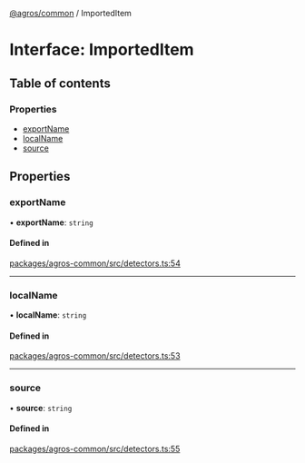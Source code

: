 [@agros/common](../index.md) / ImportedItem

# Interface: ImportedItem

## Table of contents

### Properties

- [exportName](ImportedItem.md#exportname)
- [localName](ImportedItem.md#localname)
- [source](ImportedItem.md#source)

## Properties

### <a id="exportname" name="exportname"></a> exportName

• **exportName**: `string`

#### Defined in

[packages/agros-common/src/detectors.ts:54](https://github.com/agrosjs/agros/blob/64c5bfe/packages/agros-common/src/detectors.ts#L54)

___

### <a id="localname" name="localname"></a> localName

• **localName**: `string`

#### Defined in

[packages/agros-common/src/detectors.ts:53](https://github.com/agrosjs/agros/blob/64c5bfe/packages/agros-common/src/detectors.ts#L53)

___

### <a id="source" name="source"></a> source

• **source**: `string`

#### Defined in

[packages/agros-common/src/detectors.ts:55](https://github.com/agrosjs/agros/blob/64c5bfe/packages/agros-common/src/detectors.ts#L55)
